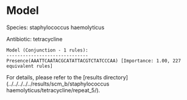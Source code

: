 
# Model

Species: staphylococcus haemolyticus

Antibiotic: tetracycline

```
Model (Conjunction - 1 rules):
------------------------------
Presence(AAATTCAATACGCATATTACGTCTATCCCAA) [Importance: 1.00, 227 equivalent rules]

```

For details, please refer to the [results directory](../../../../../results/scm_b/staphylococcus haemolyticus/tetracycline/repeat_5/).

